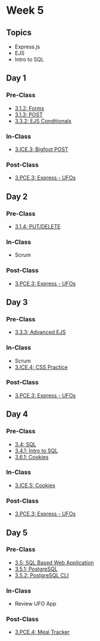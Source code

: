 # Week 5

## Topics

* Express.js
* EJS
* Intro to SQL

## Day 1

### Pre-Class

* [3.1.2: Forms](../../3-back-end-application/3.1-intro-to-express-js/3.1.2-html-forms.md)
* [3.1.3: POST](../../3-back-end-application/3.1-intro-to-express-js/3.1.3-post-request.body.md)
* [3.3.2: EJS Conditionals](../../3-back-end-application/3.3-intro-to-ejs/3.3.2-ejs-conditionals.md)

### In-Class

* [3.ICE.3: Bigfoot POST](../../3-back-end-application/3.ice-in-class-exercises/3.ice.3-bigfoot-post.md)

### Post-Class

* [3.PCE.3: Express - UFOs](../../3-back-end-application/3.pce-post-class-exercises/3.pce.3-express-ufos.md)

## Day 2

### Pre-Class

* [3.1.4: PUT/DELETE](../../3-back-end-application/3.1-intro-to-express-js/3.1.4-put-delete.md)

### In-Class

* Scrum

### Post-Class

* [3.PCE.3: Express - UFOs](../../3-back-end-application/3.pce-post-class-exercises/3.pce.3-express-ufos.md)

## Day 3

### Pre-Class

* [3.3.3: Advanced EJS](../../3-back-end-application/3.3-intro-to-ejs/3.3.3-advanced-ejs.md)

### In-Class

* Scrum
* [3.ICE.4: CSS Practice](../../3-back-end-application/3.ice-in-class-exercises/3.ice.4-css-practice.md)

### **Post-Class**

* [3.PCE.3: Express - UFOs](../../3-back-end-application/3.pce-post-class-exercises/3.pce.3-express-ufos.md)

## Day 4

### Pre-Class

* [3.4: SQL](../../3-back-end-application/3.4-sql-language/)
* [3.4.1: Intro to SQL](../../3-back-end-application/3.4-sql-language/3.4.1-intro-to-sql.md)
* [3.6.1: Cookies](../../3-back-end-application/3.6-authentication/3.6.1-cookies.md)

### In-Class

* [3.ICE.5: Cookies](../../3-back-end-application/3.ice-in-class-exercises/3.ice.5-cookies.md)

### Post-Class

* [3.PCE.3: Express - UFOs](../../3-back-end-application/3.pce-post-class-exercises/3.pce.3-express-ufos.md)

## Day 5

### Pre-Class

* [3.5: SQL Based Web Application](../../3-back-end-application/3.5-sql-applications/)
* [3.5.1: PostgreSQL](../../3-back-end-application/3.5-sql-applications/3.5.1-postgresql-psql.md)
* [3.5.2: PostgreSQL CLI](../../3-back-end-application/3.5-sql-applications/3.5.2-postgresql-cli.md)

### In-Class

* Review UFO App

### Post-Class

*  [3.PCE.4: Meal Tracker](../../3-back-end-application/3.pce-post-class-exercises/3.pce.4-sql-meal-keeper.md)

